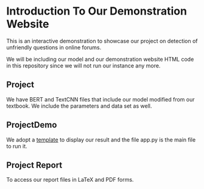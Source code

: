 # Introduction To Our Demonstration Website
This is an interactive demonstration to showcase our project on detection of unfriendly questions in online forums. 

We will be including our model and our demonstration website HTML code in this repository since we will not run our instance any more.

## Project
We have BERT and TextCNN files that include our model modified from our textbook. We include the parameters and data set as well.

## ProjectDemo
We adopt a [template](https://github.com/CoreyMSchafer/code_snippets/tree/master/Python/Flask_Blog) to display our result and the file app.py is the main file to run it.

## Project Report
To access our report files in LaTeX and PDF forms.
